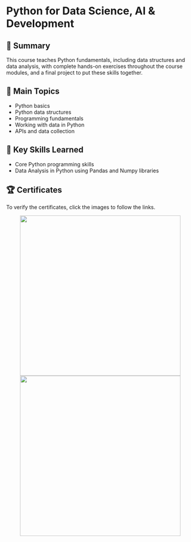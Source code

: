 # Python for Data Science, AI & Development

## 📄 Summary 
This course teaches Python fundamentals, including data structures and data analysis, with complete hands-on exercises throughout the course modules, and a final project to put these skills together. 

## 📑 Main Topics 
- Python basics
- Python data structures
- Programming fundamentals
- Working with data in Python
- APIs and data collection

## 🔑 Key Skills Learned 
- Core Python programming skills
- Data Analysis in Python using Pandas and Numpy libraries

## 🏆 Certificates 
To verify the certificates, click the images to follow the links.

<p align="middle">
  <a href="https://coursera.org/share/7b3e00f77a94ebeb6debeb1c51514919"><img src="https://user-images.githubusercontent.com/84391594/152701192-698ffb74-fe95-47d1-9d29-782320a13291.png" height="430"></a>
  <a href="https://www.credly.com/badges/f810b24e-50b5-4df6-9a40-c5b02a25f1a9/public_url"><img src="https://user-images.githubusercontent.com/84391594/152701076-3e656858-9741-4f00-bfa1-566c3d010364.png" height="430"></a>
</p>

